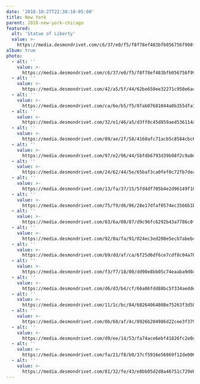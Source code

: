 ```yaml
---
date: '2018-10-27T22:38:10-05:00'
title: New York
parent: 2018-new-york-chicago
featured:
  alt: 'Statue of Liberty'
  value: >-
    https://media.desmondrivet.com/c6/37/e0/f5/f8f78ef483bfb056756f998f1408d26255428c9fbedc4d4f4d6c6b02.jpg
album: true
photo:
  - alt: ''
    value: >-
      https://media.desmondrivet.com/c6/37/e0/f5/f8f78ef483bfb056756f998f1408d26255428c9fbedc4d4f4d6c6b02.jpg
  - alt: ''
    value: >-
      https://media.desmondrivet.com/42/a5/5f/44/62be650ee32271c950e6ac942dbb3660325bda995dd8f099ac1ad27e.jpg
  - alt: ''
    value: >-
      https://media.desmondrivet.com/ca/6e/b5/f5/8fab07681044a0b355dfa75ab0b23479efe6eb7f9153a607d68e394a.jpg
  - alt: ''
    value: >-
      https://media.desmondrivet.com/32/e1/46/a5/d3ff0c45d859aed536114a3d00e6b5c18f357485115989e4b65ae505.jpg
  - alt: ''
    value: >-
      https://media.desmondrivet.com/89/ae/2f/58/4160afc71acb5c8584cbc6d23c998535d2040d12be97b7be13f25ff4.jpg
  - alt: ''
    value: >-
      https://media.desmondrivet.com/97/e2/96/44/5bfdb6793d39b98f2c9a0d330860df3c1c4c58a3a70297caef855e67.jpg
  - alt: ''
    value: >-
      https://media.desmondrivet.com/24/62/44/5e/65baf3ca0fef0c72fb7dea6addeee12d3eef8b82e06907db32595b65.jpg
  - alt: ''
    value: >-
      https://media.desmondrivet.com/13/fa/37/15/5fd4df705b4e2d96149f183833dc9f42c5688e1955f76b4f35148587.jpg
  - alt: ''
    value: >-
      https://media.desmondrivet.com/75/f9/d6/96/28e17dfaf0574ec3566b1b6606240506f38ecde8b4596aed59e0ea62.jpg
  - alt: ''
    value: >-
      https://media.desmondrivet.com/83/6a/08/87/d9c96fc6292b43a7786c0f43faf8b1efb532ec0aa85e9a620b482bc9.jpg
  - alt: ''
    value: >-
      https://media.desmondrivet.com/92/0a/fa/91/024ec3ed208e5ecb7abeb4e2fb72170818f752907d5ff5c8602420f6.jpg
  - alt: ''
    value: >-
      https://media.desmondrivet.com/b9/dd/af/ca/6f25d6df6ce7cdf8c04a7896406386632be435a915b446a4f9bd4ab3.jpg
  - alt: ''
    value: >-
      https://media.desmondrivet.com/f3/f7/18/00/dd90e8bb05c74eaaba9d0af53aa03ca9501f269cb79086f4febf212a.jpg
  - alt: ''
    value: >-
      https://media.desmondrivet.com/d6/d3/b4/cf/66a06fdd88bc5f334aedde0df573be33023d6559ae116e59a6d6be29.jpg
  - alt: ''
    value: >-
      https://media.desmondrivet.com/11/1c/bc/84/68264064808e75263f3d58703de579618e0f5289f3a701c255062b6b.jpg
  - alt: ''
    value: >-
      https://media.desmondrivet.com/0b/68/af/4c/8926b204986d22cee3f3790fede7e80a8f7248564d134a8ec9e33051.jpg
  - alt: ''
    value: >-
      https://media.desmondrivet.com/d9/ee/14/53/fa74ace6ebf41826fc2e0c6c578441d896c8884281d9b5864ad2f161.jpg
  - alt: ''
    value: >-
      https://media.desmondrivet.com/fa/21/f8/b0/37cf5916e56869f12de0065b833b318532fdc30189851101a5498ca5.jpg
  - alt: ''
    value: >-
      https://media.desmondrivet.com/81/32/fe/43/e8bb05d2d8a46751c729eb64d3f5eb5d95f81ba02eb4f288be249330.jpg
---
```


